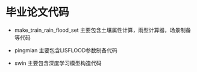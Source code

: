 # 毕业论文代码

- make_train_rain_flood_set 主要包含土壤属性计算，雨型计算器，场景制备等代码

- pingmian 主要包含LISFLOOD参数制备代码

- swin 主要包含深度学习模型构造代码

